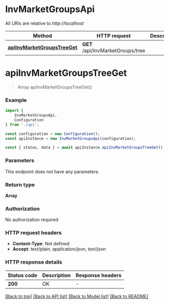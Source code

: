 # InvMarketGroupsApi

All URIs are relative to *http://localhost*

|Method | HTTP request | Description|
|------------- | ------------- | -------------|
|[**apiInvMarketGroupsTreeGet**](#apiinvmarketgroupstreeget) | **GET** /api/InvMarketGroups/tree | |

# **apiInvMarketGroupsTreeGet**
> Array<MarketGroupNodeDto> apiInvMarketGroupsTreeGet()


### Example

```typescript
import {
    InvMarketGroupsApi,
    Configuration
} from './api';

const configuration = new Configuration();
const apiInstance = new InvMarketGroupsApi(configuration);

const { status, data } = await apiInstance.apiInvMarketGroupsTreeGet();
```

### Parameters
This endpoint does not have any parameters.


### Return type

**Array<MarketGroupNodeDto>**

### Authorization

No authorization required

### HTTP request headers

 - **Content-Type**: Not defined
 - **Accept**: text/plain, application/json, text/json


### HTTP response details
| Status code | Description | Response headers |
|-------------|-------------|------------------|
|**200** | OK |  -  |

[[Back to top]](#) [[Back to API list]](../README.md#documentation-for-api-endpoints) [[Back to Model list]](../README.md#documentation-for-models) [[Back to README]](../README.md)

